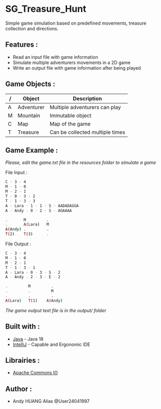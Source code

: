 # SG_Treasure_Hunt

Simple game simulation based on predefined movements, treasure collection and directions.

## Features :

* Read an input file with game information
* Simulate multiple adventurers movements in a 2D game
* Write an output file with game information after being played

## Game Objects :

| / | Object | Description |
| ------ | ------ | ------ |
| A | Adventurer | Multiple adventurers can play |
| M | Mountain | Immutable object |
| C | Map | Map of the game |
| T | Treasure | Can be collected multiple times |


## Game Example :

<em>Please, edit the game.txt file in the resources folder to simulate a game</em>

File Input :
```sh
C - 3 - 4
M - 1 - 0
M - 2 - 1
T - 0 - 3 - 2
T - 1 - 3 - 3
A - Lara - 1 - 1 - S - AADADAGGA
A - Andy - 0 - 2 - S - AGAAAA
```
```sh
.       M         .
.       A(Lara)   M
A(Andy) .         .
T(2)    T(3)      .
```

File Output :
```sh
C - 3 - 4
M - 1 - 0
M - 2 - 1
T - 1 - 3 - 1
A - Lara - 0 - 3 - S - 2
A - Andy - 2 - 3 - E - 2
```
```sh
.         M         .
.         .         M
.         .         .
A(Lara)   T(1)    A(Andy)
```

<em>The game output text file is in the output/ folder</em>

## Built with :

* [Java](https://www.oracle.com/java/technologies/downloads/) - Java 18
* [IntelliJ](https://www.jetbrains.com/fr-fr/idea/download/) - Capable and Ergonomic IDE

## Librairies :

* [Apache Commons IO](https://commons.apache.org/proper/commons-io/)


## Author :

* Andy HUANG Alias @User24041997
